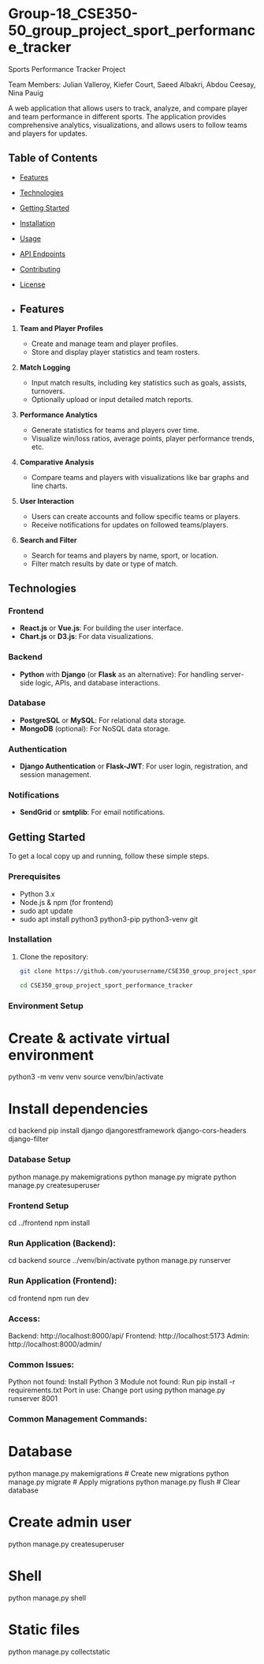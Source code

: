 # Group-18_CSE350-50_group_project_sport_performance_tracker

Sports Performance Tracker Project

Team Members: Julian Valleroy, Kiefer Court, Saeed Albakri, Abdou Ceesay, Nina Pauig

A web application that allows users to track, analyze, and compare player and team performance in different sports. The application provides comprehensive analytics, visualizations, and allows users to follow teams and players for updates.

## Table of Contents

- [Features](#features)
- [Technologies](#technologies)
- [Getting Started](#getting-started)
- [Installation](#installation)
- [Usage](#usage)
- [API Endpoints](#api-endpoints)
- [Contributing](#contributing)
- [License](#license)

- ## Features

1. **Team and Player Profiles**
   - Create and manage team and player profiles.
   - Store and display player statistics and team rosters.
   
2. **Match Logging**
   - Input match results, including key statistics such as goals, assists, turnovers.
   - Optionally upload or input detailed match reports.

3. **Performance Analytics**
   - Generate statistics for teams and players over time.
   - Visualize win/loss ratios, average points, player performance trends, etc.

4. **Comparative Analysis**
   - Compare teams and players with visualizations like bar graphs and line charts.

5. **User Interaction**
   - Users can create accounts and follow specific teams or players.
   - Receive notifications for updates on followed teams/players.

6. **Search and Filter**
   - Search for teams and players by name, sport, or location.
   - Filter match results by date or type of match.

## Technologies

### Frontend
- **React.js** or **Vue.js**: For building the user interface.
- **Chart.js** or **D3.js**: For data visualizations.
  
### Backend
- **Python** with **Django** (or **Flask** as an alternative): For handling server-side logic, APIs, and database interactions.
  
### Database
- **PostgreSQL** or **MySQL**: For relational data storage.
- **MongoDB** (optional): For NoSQL data storage.

### Authentication
- **Django Authentication** or **Flask-JWT**: For user login, registration, and session management.

### Notifications
- **SendGrid** or **smtplib**: For email notifications.

## Getting Started

To get a local copy up and running, follow these simple steps.

### Prerequisites

- Python 3.x
- Node.js & npm (for frontend)
- sudo apt update
- sudo apt install python3 python3-pip python3-venv git

### Installation

1. Clone the repository:
   ```bash
   git clone https://github.com/yourusername/CSE350_group_project_sport_performance_tracker.git

   cd CSE350_group_project_sport_performance_tracker

### Environment Setup

# Create & activate virtual environment
python3 -m venv venv
source venv/bin/activate

# Install dependencies
cd backend
pip install django djangorestframework django-cors-headers django-filter

### Database Setup
python manage.py makemigrations
python manage.py migrate
python manage.py createsuperuser

### Frontend Setup
cd ../frontend
npm install

### Run Application (Backend):
cd backend
source ../venv/bin/activate
python manage.py runserver

### Run Application (Frontend):
cd frontend
npm run dev

### Access:

Backend: http://localhost:8000/api/
Frontend: http://localhost:5173
Admin: http://localhost:8000/admin/

### Common Issues:

Python not found: Install Python 3
Module not found: Run pip install -r requirements.txt
Port in use: Change port using python manage.py runserver 8001

### Common Management Commands:
# Database
python manage.py makemigrations   # Create new migrations
python manage.py migrate          # Apply migrations
python manage.py flush            # Clear database

# Create admin user
python manage.py createsuperuser

# Shell
python manage.py shell

# Static files
python manage.py collectstatic      